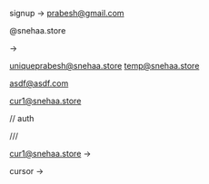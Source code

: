 signup -> prabesh@gmail.com

@snehaa.store

->

uniqueprabesh@snehaa.store
temp@snehaa.store

asdf@asdf.com

cur1@snehaa.store

// auth

///

cur1@snehaa.store ->

cursor ->
